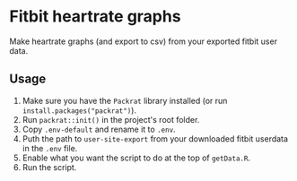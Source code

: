 # Fitbit heartrate graphs

Make heartrate graphs (and export to csv) from your exported fitbit user data.

## Usage

1. Make sure you have the `Packrat` library installed (or run `install.packages("packrat")`).
2. Run `packrat::init()` in the project's root folder.
3. Copy `.env-default` and rename it to `.env`.
4. Puth the path to `user-site-export` from your downloaded fitbit userdata in the `.env` file.
5. Enable what you want the script to do at the top of `getData.R`.
6. Run the script.
